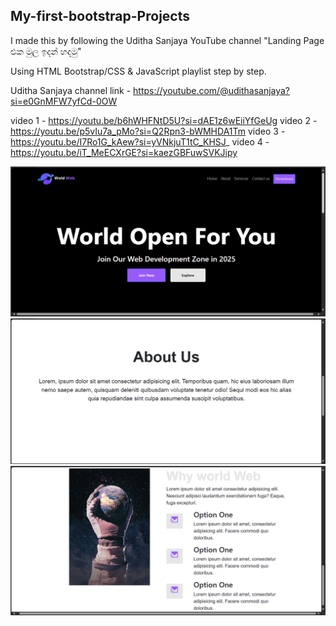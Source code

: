 ## My-first-bootstrap-Projects
<p>I made this by following the Uditha Sanjaya YouTube channel "Landing Page එක මුල ඉදන් හදමු" </p>
<p>  Using HTML Bootstrap/CSS & JavaScript playlist step by step.</p>


Uditha Sanjaya channel link - https://youtube.com/@udithasanjaya?si=e0GnMFW7yfCd-0OW

video 1 - https://youtu.be/b6hWHFNtD5U?si=dAE1z6wEiiYfGeUg
video 2 - https://youtu.be/p5vIu7a_pMo?si=Q2Rpn3-bWMHDA1Tm
video 3 - https://youtu.be/I7Ro1G_kAew?si=yVNkjuT1tC_KHSJ_
video 4 - https://youtu.be/iT_MeECXrGE?si=kaezGBFuwSVKJipy

<img src="https://github.com/Senuda-Adihetty/Simple-Bootstrap-web-page/blob/main/img/Screenshot%202025-02-27%20215038.png">
<img src="https://github.com/Senuda-Adihetty/Simple-Bootstrap-web-page/blob/main/img/Screenshot%202025-02-27%20215056.png">
<img src="https://github.com/Senuda-Adihetty/Simple-Bootstrap-web-page/blob/main/img/Screenshot%202025-02-27%20215146.png">

